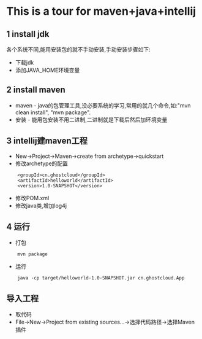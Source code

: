# This is a tour for maven+java+intellij

## 1 install jdk
各个系统不同,能用安装包的就不手动安装,手动安装步骤如下:
* 下载jdk
* 添加JAVA_HOME环境变量

## 2 install maven
* maven - java的包管理工具,没必要系统的学习,常用的就几个命令,如:"mvn clean install", "mvn package".
* 安装 - 能用包安装不用二进制,二进制就是下载后然后加环境变量

## 3 intellij建maven工程

* New->Project->Maven->create from archetype->quickstart
* 修改archetype的配置
```
	<groupId>cn.ghostcloud</groupId>
	<artifactId>helloworld</artifactId>
	<version>1.0-SNAPSHOT</version>
```
* 修改POM.xml
* 修改java类,增加log4j

## 4 运行
* 打包
```
	mvn package
```

* 运行
```
	java -cp target/helloworld-1.0-SNAPSHOT.jar cn.ghostcloud.App
```

## 导入工程
* 取代码
* File->New->Project from existing sources...->选择代码路径->选择Maven插件

